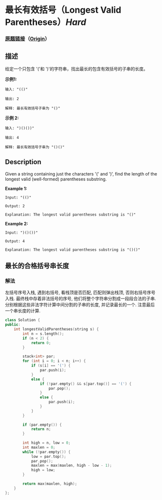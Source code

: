 # 最长有效括号（Longest Valid Parentheses）*Hard*
### [原题链接](https://leetcode-cn.com/problems/longest-valid-parentheses)（[Origin](https://leetcode.com/problems/longest-valid-parentheses)）
## 描述
给定一个只包含 &#39;(&#39;和 &#39;)&#39;的字符串，找出最长的包含有效括号的子串的长度。

**示例1:**
```
输入: "(()"

输出: 2

解释: 最长有效括号子串为 "()"
```


**示例 2:**
```
输入: ")()())"

输出: 4

解释: 最长有效括号子串为 "()()"
```

## Description
Given a string containing just the characters &#39;(&#39; and &#39;)&#39;, find the length of the longest valid (well-formed) parentheses substring.

**Example 1:**
```
Input: "(()"

Output: 2

Explanation: The longest valid parentheses substring is "()"
```


**Example 2:**
```
Input: ")()())"

Output: 4

Explanation: The longest valid parentheses substring is "()()"
```


## 最长的合格括号串长度
### 解法
左括号序号入栈, 遇到右括号, 看栈顶是否匹配, 匹配则弹出栈顶, 否则右括号序号入栈. 最终栈中存着非法括号的序号, 他们将整个字符串分割成一段段合法的子串. 分别根据这些非法字符计算中间分割的子串的长度, 并记录最长的一个. 注意最后一个串长度的计算.
```c++
class Solution {
public:
    int longestValidParentheses(string s) {
        int n = s.length();
        if (n < 2) {
            return 0;
        }
        
        stack<int> par;
        for (int i = 0; i < n; i++) {
            if (s[i] == '(') {
                par.push(i);
            }
            else {
                if (!par.empty() && s[par.top()] == '(') {
                    par.pop();
                }
                else {
                    par.push(i);
                }
            }
        }
        
        if (par.empty()) {
            return n;
        }
        
        int high = n, low = 0;
        int maxlen = 0;
        while (!par.empty()) {
            low = par.top();
            par.pop();
            maxlen = max(maxlen, high - low - 1);
            high = low;
        }
        
        return max(maxlen, high);
    }
};
```